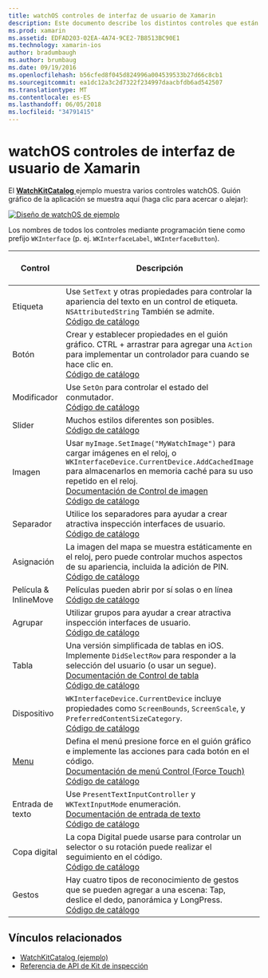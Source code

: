 ```yaml
---
title: watchOS controles de interfaz de usuario de Xamarin
description: Este documento describe los distintos controles que están disponibles para su uso en interfaces de usuario de watchOS. Proporciona una descripción de las etiquetas, botones, conmutadores, controles deslizantes, imágenes, separadores, mapas y mucho más.
ms.prod: xamarin
ms.assetid: EDFAD203-02EA-4A74-9CE2-7B8513BC90E1
ms.technology: xamarin-ios
author: bradumbaugh
ms.author: brumbaug
ms.date: 09/19/2016
ms.openlocfilehash: b56cfed8f045d824996a004539533b27d66c8cb1
ms.sourcegitcommit: ea1dc12a3c2d7322f234997daacbfdb6ad542507
ms.translationtype: MT
ms.contentlocale: es-ES
ms.lasthandoff: 06/05/2018
ms.locfileid: "34791415"
---
```

# <a name="watchos-user-interface-controls-in-xamarin"></a>watchOS controles de interfaz de usuario de Xamarin

El [ **WatchKitCatalog** ](https://github.com/xamarin/monotouch-samples/tree/master/watchOS/WatchKitCatalog) ejemplo muestra varios controles watchOS. Guión gráfico de la aplicación se muestra aquí (haga clic para acercar o alejar):

[![](images/storyboard-sml.png "Diseño de watchOS de ejemplo")](images/storyboard.png#lightbox)

Los nombres de todos los controles mediante programación tiene como prefijo `WKInterface` (p. ej. `WKInterfaceLabel`, `WKInterfaceButton`).

|Control|Descripción|Captura de pantalla|
|---|---|---|
|Etiqueta|Use `SetText` y otras propiedades para controlar la apariencia del texto en un control de etiqueta. `NSAttributedString` También se admite.<br />[Código de catálogo](https://github.com/xamarin/ios-samples/blob/master/watchOS/WatchKitCatalog/WatchKit3Extension/LabelDetailController.cs)|![](Images/label.png)|
|Botón|Crear y establecer propiedades en el guión gráfico. CTRL + arrastrar para agregar una `Action` para implementar un controlador para cuando se hace clic en.<br />[Código de catálogo](https://github.com/xamarin/ios-samples/blob/master/watchOS/WatchKitCatalog/WatchKit3Extension/ButtonDetailController.cs)|![](Images/button.png)|
|Modificador|Use `SetOn` para controlar el estado del conmutador.<br />[Código de catálogo](https://github.com/xamarin/ios-samples/blob/master/watchOS/WatchKitCatalog/WatchKit3Extension/SwitchDetailController.cs)|![](Images/switch.png)|
|Slider|Muchos estilos diferentes son posibles.<br />[Código de catálogo](https://github.com/xamarin/ios-samples/blob/master/watchOS/WatchKitCatalog/WatchKit3Extension/SliderDetailController.cs)|![](Images/slider.png)|
|Imagen|Usar `myImage.SetImage("MyWatchImage")` para cargar imágenes en el reloj, o `WKInterfaceDevice.CurrentDevice.AddCachedImage` para almacenarlos en memoria caché para su uso repetido en el reloj.<br />[Documentación de Control de imagen](~/ios/watchos/user-interface/image.md)<br />[Código de catálogo](https://github.com/xamarin/ios-samples/blob/master/watchOS/WatchKitCatalog/WatchKit3Extension/ImageDetailController.cs)|![](Images/image.png)|
|Separador|Utilice los separadores para ayudar a crear atractiva inspección interfaces de usuario.<br />[Código de catálogo](https://github.com/xamarin/ios-samples/blob/master/watchOS/WatchKitCatalog/WatchKit3Extension/SeparatorDetailController.cs)|![](Images/separator.png)| 
|Asignación|La imagen del mapa se muestra estáticamente en el reloj, pero puede controlar muchos aspectos de su apariencia, incluida la adición de PIN.<br />[Código de catálogo](https://github.com/xamarin/ios-samples/blob/master/watchOS/WatchKitCatalog/WatchKit3Extension/MapDetailController.cs)|![](Images/map.png)|
|Película & InlineMove|Películas pueden abrir por sí solas o en línea<br />[Código de catálogo](https://github.com/xamarin/ios-samples/blob/master/watchOS/WatchKitCatalog/WatchKit3Extension/MovieDetailController.cs)|![](Images/movie.png)|
|Agrupar|Utilizar grupos para ayudar a crear atractiva inspección interfaces de usuario.<br />[Código de catálogo](https://github.com/xamarin/ios-samples/blob/master/watchOS/WatchKitCatalog/WatchKit3Extension/GroupDetailController.cs)|![](Images/group.png)|
|Tabla|Una versión simplificada de tablas en iOS. Implemente `DidSelectRow` para responder a la selección del usuario (o usar un segue).<br />[Documentación de Control de tabla](~/ios/watchos/user-interface/table.md)<br />[Código de catálogo](https://github.com/xamarin/ios-samples/blob/master/watchOS/WatchKitCatalog/WatchKit3Extension/Table%20Detail%20Controller/TableDetailController.cs)|![](Images/table.png)|
|Dispositivo|`WKInterfaceDevice.CurrentDevice` incluye propiedades como `ScreenBounds`, `ScreenScale`, y `PreferredContentSizeCategory`.<br />[Código de catálogo](https://github.com/xamarin/ios-samples/blob/master/watchOS/WatchKitCatalog/WatchKit3Extension/DeviceDetailController.cs)|![](Images/device.png)|
|[Menu](~/ios/watchos/user-interface/menu.md)|Defina el menú presione force en el guión gráfico e implemente las acciones para cada botón en el código.<br />[Documentación de menú Control (Force Touch)](~/ios/watchos/user-interface/menu.md)<br />[Código de catálogo](https://github.com/xamarin/ios-samples/blob/master/watchOS/WatchKitCatalog/WatchKit3Extension/ControllerDetailController.cs)|![](Images/controller.png)|
|Entrada de texto|Use `PresentTextInputController` y `WKTextInputMode` enumeración.<br />[Documentación de entrada de texto](~/ios/watchos/user-interface/text-input.md)<br />[Código de catálogo](https://github.com/xamarin/ios-samples/blob/master/watchOS/WatchKitCatalog/WatchKit3Extension/TextInputController.cs)|![](Images/textinput.png)|
|Copa digital|La copa Digital puede usarse para controlar un selector o su rotación puede realizar el seguimiento en el código.<br />[Código de catálogo](https://github.com/xamarin/ios-samples/blob/master/watchOS/WatchKitCatalog/WatchKit3Extension/CrownDetailController.cs)|![](Images/digital-crown.png)|
|Gestos|Hay cuatro tipos de reconocimiento de gestos que se pueden agregar a una escena: Tap, deslice el dedo, panorámica y LongPress.<br />[Código de catálogo](https://github.com/xamarin/ios-samples/blob/master/watchOS/WatchKitCatalog/WatchKit3Extension/GestureDetailController.cs)|![](Images/gestures.png)|


## <a name="related-links"></a>Vínculos relacionados

- [WatchKitCatalog (ejemplo)](https://developer.xamarin.com/samples/monotouch/watchOS/WatchKitCatalog/)
- [Referencia de API de Kit de inspección](https://developer.xamarin.com/api/namespace/WatchKit/)
